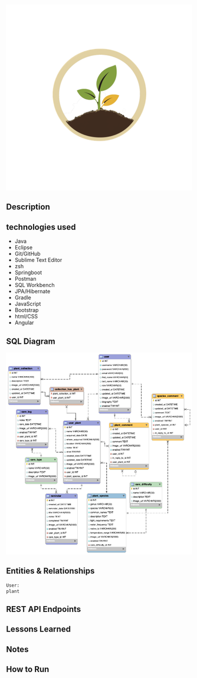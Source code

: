 
![logo](images/logo.png)

## Description

## technologies used
 - Java
 - Eclipse
 - Git/GitHub
 - Sublime Text Editor
 - zsh
 - Springboot
 - Postman
 - SQL Workbench
 - JPA/Hibernate
 - Gradle
 - JavaScript
 - Bootstrap
 - html/CSS
 - Angular


 ## SQL Diagram

![diagram](images/diagram.png)

 ## Entities & Relationships


    User: 
    plant


 ## REST API Endpoints



 ## Lessons Learned



 ## Notes

 ## How to Run

